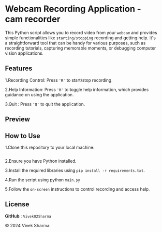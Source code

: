 # Webcam Recording Application - cam recorder

This Python script allows you to record video from your `webcam` and provides simple functionalities like `starting/stopping` recording and getting help. It's a straightforward tool that can be handy for various purposes, such as recording tutorials, capturing memorable moments, or debugging computer vision applications.

## Features
1.Recording Control: Press `'R'` to start/stop recording.

2.Help Information: Press `'H'` to toggle help information, which provides guidance on using the application.

3.Quit : Press `'Q'` to quit the application.

## Preview

## How to Use

1.Clone this repository to your local machine.
```bash

```
2.Ensure you have Python installed.

3.Install the required libraries using `pip install -r requirements.txt`.

4.Run the script using python `main.py`

5.Follow the `on-screen` instructions to control recording and access help.

## License

**GitHub** : `Vivek02Sharma`

© 2024 Vivek Sharma
